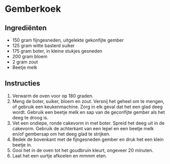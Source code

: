 # Gemberkoek

## Ingrediënten
* 150 gram fijngesneden, uitgelekte gekonfijte gember
* 125 gram witte basterd suiker
* 175 gram boter, in kleine stukjes gesneden
* 200 gram bloem
* 2 gram zout
* Beetje melk

## Instructies
1. Verwarm de oven voor op 180 graden.
2. Meng de boter, suiker, bloem en zout. Versnij het geheel om te mengen, of gebruik een keukenmachine. Zorg in elk geval dat het een glad deeg wordt. Gebruik een beetje melk en sap van de geconfijte gember als het deeg te droog is.
3. Vet een ondiepe, ronde cakevorm in met boter. Spreid het deeg uit in de cakevorm. Gebruik de achterkant van een lepel en een beetje melk en/of gembersap om het deeg glad te strijken.
4. Bedek de bovenkant met de fijngesneden gember en druk het een klein beetje in.
5. Gooi het in de oven tot het goudbruin kleurt, ongeveer 20 minuten.
6. Laat het een uurtje afkoelen en mmmm eten.